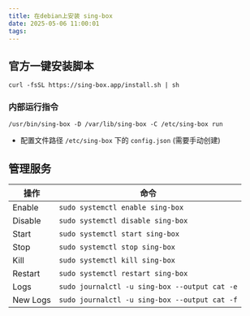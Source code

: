 ```yaml
---
title: 在debian上安装 sing-box
date: 2025-05-06 11:00:01
tags:
---
```


## 官方一键安装脚本

```shell
curl -fsSL https://sing-box.app/install.sh | sh
```

### 内部运行指令

```shell
/usr/bin/sing-box -D /var/lib/sing-box -C /etc/sing-box run
```
- 配置文件路径 `/etc/sing-box` 下的 `config.json` (需要手动创建)


## 管理服务

| 操作          | 命令                                              |
|---------------|--------------------------------------------------|
| Enable        | `sudo systemctl enable sing-box`                |
| Disable       | `sudo systemctl disable sing-box`               |
| Start         | `sudo systemctl start sing-box`                 |
| Stop          | `sudo systemctl stop sing-box`                  |
| Kill          | `sudo systemctl kill sing-box`                  |
| Restart       | `sudo systemctl restart sing-box`               |
| Logs          | `sudo journalctl -u sing-box --output cat -e`   |
| New Logs      | `sudo journalctl -u sing-box --output cat -f`   |